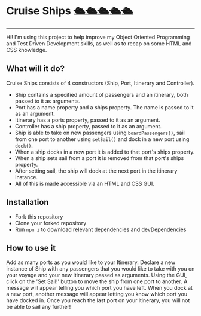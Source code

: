 # Cruise Ships :passenger_ship::passenger_ship::passenger_ship::passenger_ship::passenger_ship:
---

Hi! I'm using this project to help improve my Object Oriented Programming and Test Driven Development skills, as well as to recap on some HTML and CSS knowledge. 

## What will it do?

Cruise Ships consists of 4 constructors (Ship, Port, Itinerary and Controller).

* Ship contains a specified amount of passengers and an itinerary, both passed to it as arguments.
* Port has a name property and a ships property. The name is passed to it as an argument.
* Itinerary has a ports property, passed to it as an argument.
* Controller has a ship property, passed to it as an argument.
* Ship is able to take on new passengers using `boardPassengers()`, sail from one port to another using `setSail()` and dock in a new port using `dock()`.
* When a ship docks in a new port it is added to that port's ships property.
* When a ship sets sail from a port it is removed from that port's ships property.
* After setting sail, the ship will dock at the next port in the itinerary instance.
* All of this is made accessible via an HTML and CSS GUI.


## Installation


* Fork this repository
* Clone your forked repository
* Run `npm i` to download relevant dependencies and devDependencies

## How to use it

Add as many ports as you would like to your Itinerary. 
Declare a new instance of Ship with any passengers that you would like to take with you on your voyage and your new Itinerary passed as arguments.
Using the GUI, click on the 'Set Sail!' button to move the ship from one port to another. A message will appear telling you which port you have left. When you dock at a new port, another message will appear letting you know which port you have docked in.
Once you reach the last port on your itinerary, you will not be able to sail any further!
